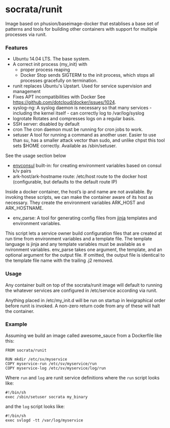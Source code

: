 socrata/runit
============

Image based on phusion/baseimage-docker that establises a base set of patterns and tools for building other containers with support for multiple processes via runit.

### Features

- Ubuntu 14.04 LTS. The base system.
- A correct init process (my_init) with
  - proper process reaping
  - Docker Stop sends SIGTERM to the init process, which stops all processes gracefully on termination.
- runit	replaces Ubuntu's Upstart. Used for service supervision and management
- Fixes APT incompatibilities with Docker	See https://github.com/dotcloud/docker/issues/1024.
- syslog-ng: A syslog daemon is necessary so that many services - including the kernel itself - can correctly log to /var/log/syslog
- logrotate	Rotates and compresses logs on a regular basis.
- SSH server: disabled by default
- cron	The cron daemon must be running for cron jobs to work.
- setuser	A tool for running a command as another user. Easier to use than su, has a smaller attack vector than sudo, and unlike chpst this tool sets $HOME correctly. Available as /sbin/setuser.

See the usage section below

- [envconsul](https://github.com/hashicorp/envconsul) built-in: for creating environment variables based on consul k/v pairs
- ark-host/ark-hostname route: /etc/host route to the docker host (configurable, but defaults to the default route IP)

Inside a docker container, the host’s ip and name are not available.  By invoking these scripts, we can make the container aware of its host as necessary.  They create the environment variables ARK_HOST and ARK_HOSTNAME.

- env_parse:
A tool for generating config files from [jinja](http://jinja.pocoo.org/) templates and environment variables.

This script lets a service owner build configuration files that are created at run time from environment variables and a template file.  The template language is jinja and any template variables must be available as e  nvironment variables.  env_parse takes one argument, the template, and an optional argument for the output file.  If omitted, the output file is identical to the template file name with the trailing .j2 removed.

### Usage

Any container built on top of the socrata/runit image will default to running the whatever services are configured in /etc/service according via runit.

Anything placed in /etc/my_init.d will be run on startup in lexigraphical order before runit is invoked. A non-zero return code from any of these will halt the container.

### Example

Assuming we build an image called awesome_sauce from a Dockerfile like this:

    FROM socrata/runit

    RUN mkdir /etc/sv/myservice
    COPY myservice-run /etc/sv/myservice/run
    COPY myservice-log /etc/sv/myservice/log/run

Where `run` and `log` are runit service definitions where the `run` script looks like:

    #!/bin/sh
    exec /sbin/setuser socrata my_binary

and the `log` script looks like:

    #!/bin/sh
    exec svlogd -tt /var/log/myservice